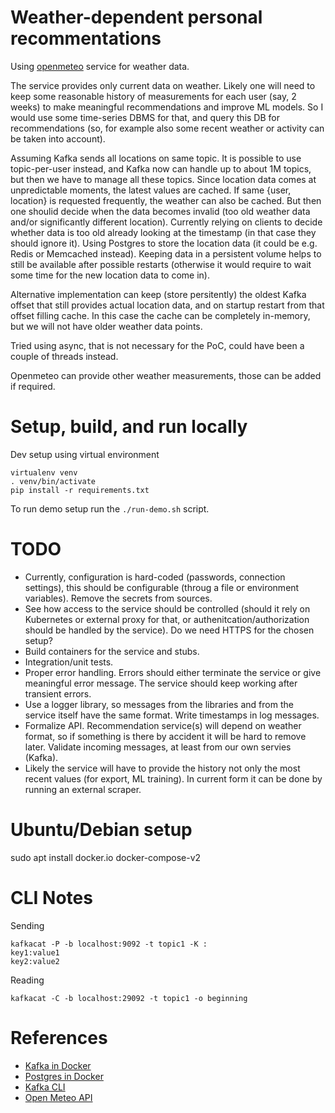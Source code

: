 # Weather-dependent personal recommentations

Using [openmeteo](https://open-meteo.com/) service for weather data.

The service provides only current data on weather. Likely one will need to keep some reasonable history of measurements
for each user (say, 2 weeks) to make meaningful recommendations and improve ML models. So I would use some time-series
DBMS for that, and query this DB for recommendations (so, for example also some recent weather or activity can be
taken into account).

Assuming Kafka sends all locations on same topic. It is possible to use topic-per-user instead, and Kafka now can handle
up to about 1M topics, but then we have to manage all these topics. Since location data comes at unpredictable moments,
the latest values are cached. If same {user, location} is requested frequently, the weather can also be cached. But then
one shoulid decide when the data becomes invalid (too old weather data and/or significantly different location).
Currently relying on clients to decide whether data is too old already looking at the timestamp (in that case they
should ignore it).
Using Postgres to store the location data (it could be e.g. Redis or Memcached instead). Keeping data in a persistent
volume helps to still be available after possible restarts (otherwise it would require to wait some time for the new
location data to come in).

Alternative implementation can keep (store persitently) the oldest Kafka offset that still provides actual location
data, and on startup restart from that offset filling cache. In this case the cache can be completely in-memory, but we
will not have older weather data points.

Tried using async, that is not necessary for the PoC, could have been a couple of threads instead.

Openmeteo can provide other weather measurements, those can be added if required.

# Setup, build, and run locally

Dev setup using virtual environment

```
virtualenv venv
. venv/bin/activate
pip install -r requirements.txt
```

To run demo setup run the `./run-demo.sh` script.

# TODO

* Currently, configuration is hard-coded (passwords, connection settings), this should be configurable (throug a file or
  environment variables). Remove the secrets from sources.
* See how access to the service should be controlled (should it rely on Kubernetes or external proxy for that, or
  authenitcation/authorization should be handled by the service). Do we need HTTPS for the chosen setup?
* Build containers for the service and stubs.
* Integration/unit tests.
* Proper error handling. Errors should either terminate the service or give meaningful error message. The service should
  keep working after transient errors.
* Use a logger library, so messages from the libraries and from the service itself have the same format. Write
  timestamps in log messages.
* Formalize API. Recommendation service(s) will depend on weather format, so if something is there by accident it will
  be hard to remove later. Validate incoming messages, at least from our own servies (Kafka).
* Likely the service will have to provide the history not only the most recent values (for export, ML training). In
  current form it can be done by running an external scraper.

# Ubuntu/Debian setup

sudo apt install docker.io docker-compose-v2

# CLI Notes

Sending

```
kafkacat -P -b localhost:9092 -t topic1 -K :
key1:value1
key2:value2
```

Reading

```
kafkacat -C -b localhost:29092 -t topic1 -o beginning
```

# References

* [Kafka in Docker](https://medium.com/@tetianaokhotnik/setting-up-a-local-kafka-environment-in-kraft-mode-with-docker-compose-and-bitnami-image-enhanced-29a2dcabf2a9)
* [Postgres in Docker](https://hub.docker.com/_/postgres/)
* [Kafka CLI](https://codingharbour.com/apache-kafka/learn-how-to-use-kafkacat-the-most-versatile-cli-client/)
* [Open Meteo API](https://open-meteo.com/en/docs)

